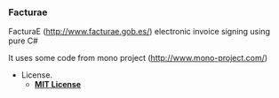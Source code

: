 ### Facturae

FacturaE (http://www.facturae.gob.es/) electronic invoice signing using pure C#

It uses some code from mono project (http://www.mono-project.com/)

* License.
    * [**MIT License**](https://www.apache.org/licenses/LICENSE-2.0)
